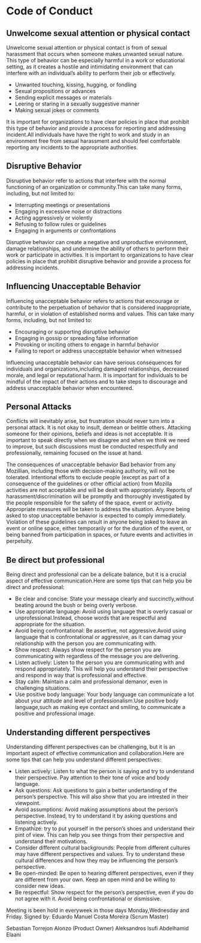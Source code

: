 # Code of Conduct

## Unwelcome sexual attention or physical contact

Unwelcome sexual attention or physical contact is from of sexual harassment that occurs when someone makes unwanted sexual nature. This type of behavior can be especially harmful in a work or educational setting, as it creates a hostile and intimidating environment that can interfere with an individual’s ability to perform their job or effectively.

- Unwanted touching, kissing, hugging, or fondling
- Sexual propositions or advances
- Sending explicit messages or materials
- Leering or staring in a sexually suggestive manner
- Making sexual jokes or comments

It is important for organizations to have clear policies in place that prohibit this type of behavior and provide a process for reporting and addressing incident.All individuals have have the right to work and study in an environment free from sexual harassment and should feel comfortable reporting any incidents to  the appropriate authorities.

## Disruptive Behavior
Disruptive behavior refer to actions  that interfere with the normal functioning of an organization or community.This can take many forms, including, but not limited to:

- Interrupting meetings or presentations
- Engaging in excessive noise or distractions
- Acting aggressively or violently
- Refusing to follow rules or guidelines
- Engaging in arguments or confrontations

Disruptive behavior can create a negative and unproductive environment, damage relationships, and undermine the ability of others to perform their work or participate in activities. It is important to organizations to have clear policies in place that prohibit disruptive behavior and provide a process for  addressing incidents.


## Influencing Unacceptable Behavior
Influencing unacceptable behavior refers to actions that encourage or contribute to the perpetuation of behavior that is considered inappropriate, harmful, or in violation of established norms and values. This can take many forms, including, but not limited to:

- Encouraging or supporting disruptive behavior
- Engaging in gossip or spreading false information
- Provoking or inciting others to engage in harmful behavior
- Failing to report or address unacceptable behavior when witnessed

Influencing unacceptable behavior can have serious consequences for individuals and organizations,including damaged relationships, decreased morale, and  legal or reputational harm. It is important for individuals to be mindful of the impact of their actions and to take steps to discourage and address unacceptable behavior when encountered.


## Personal Attacks
Conflicts will inevitably arise, but frustration should never turn into a personal attack. It is not okay to insult, demean or belittle others. Attacking someone for their opinions, beliefs and ideas is not acceptable. It is important to speak directly when we disagree and when we think we need to improve, but such discussions must be conducted respectfully and professionally, remaining focused on the issue at hand.

The consequences of unacceptable behavior
Bad behavior from any Mozillian, including those with decision-making authority, will not be tolerated. Intentional efforts to exclude people (except as part of a consequence of the guidelines or other official action) from Mozilla activities are not acceptable and will be dealt with appropriately.
Reports of harassment/discrimination will be promptly and thoroughly investigated by the people responsible for the safety of the space, event or activity. Appropriate measures will be taken to address the situation.
Anyone being asked to stop unacceptable behavior is expected to comply immediately. Violation of these guidelines can result in anyone being asked to leave an event or online space, either temporarily or for the duration of the event, or being banned from participation in spaces, or future events and activities in perpetuity.

## Be direct but professional


Being direct and professional can be a delicate balance, but it is a crucial aspect of effective communication.Here are some tips  that can help you be direct and professional:

- Be clear and concise: State your message clearly and succinctly,without beating around the bush or being overly verbose.
- Use appropriate language: Avoid using language that is overly casual or unprofessional.Instead, choose words that are respectful and appropriate for the situation.
- Avoid being confrontational: Be assertive, not aggressive.Avoid using language that is confrontational or aggressive, as it can damag your relationship with the person you are communicating with.
- Show respect: Always show respect for the person you are communicating with regardless of the message you are delivering.
- Listen actively: Listen to the person you are communicating with and respond appropriately. This will help you understand their perspective and respond in way that is professional and effective.
- Stay calm: Maintain a calm and professional  demanor, even in challenging situations.
- Use positive body language: Your body language can communicate a lot about your attitude and level of professionalism.Use positive body language,such as making eye contact and smiling, to communicate a positive and professional image.

## Understanding different perspectives

Understanding different perspectives can be challenging, but it is an important aspect of effective communication and collaboration.Here are some tips that can help you understand different perspectives:

- Listen actively: Listen to what the person is saying and try to understand their perspective. Pay attention to their tone of voice and body language.
- Ask questions: Ask questions to gain  a better undertanding of the person’s perspective. This will also show that you are intrested in their viewpoint.
- Avoid assumptions: Avoid making assumptions about the person’s perspective.
Instead, try to understand it by asking questions and listening actively.
- Empathize: try to put yourself in the person’s shoes and understand their pint of view. This can help you see things from their perspective and understand their motivations.
- Consider different cultural backgrounds: People from different cultures may have different perspectives and values. Try to understand these cultural differences and how they may be influencing the person’s perspective.
- Be open-minded: Be open to hearing different perspectives, even if they are different from your own. Keep an open mind and be willing to consider new ideas.
- Be respectful: Show respect for the person’s perspective, even if you do not agree with it. Avoid being confrontational or dismissive.

Meeting is been hold in everyweek in those days Monday,Wednesday and Friday.
Signed by:
Eduardo Manuel Costa Moreira (Scrum Master)

Sebastian Torrejon Alonzo (Product Owner)
Aleksandros Isufi
Abdelhamid Elaani
